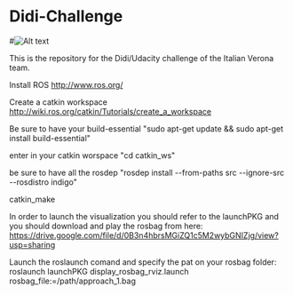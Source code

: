 # Didi-Challenge

#![Alt text](didi_challenge_dataset.gif?raw=true "Optional Title")

This is the repository for the Didi/Udacity challenge of the Italian Verona team.

Install ROS http://www.ros.org/ 

Create a catkin workspace http://wiki.ros.org/catkin/Tutorials/create_a_workspace

Be sure to have your build-essential "sudo apt-get update && sudo apt-get install build-essential"

enter in your catkin worspace "cd catkin_ws"

be sure to have all the rosdep "rosdep install --from-paths src --ignore-src --rosdistro indigo"

catkin_make

In order to launch the visualization you should refer to the launchPKG and you should download and play the rosbag from here: https://drive.google.com/file/d/0B3n4hbrsMGiZQ1c5M2wybGNIZjg/view?usp=sharing

Launch the roslaunch comand and specify the pat on your rosbag folder: roslaunch launchPKG display_rosbag_rviz.launch rosbag_file:=/path/approach_1.bag 









